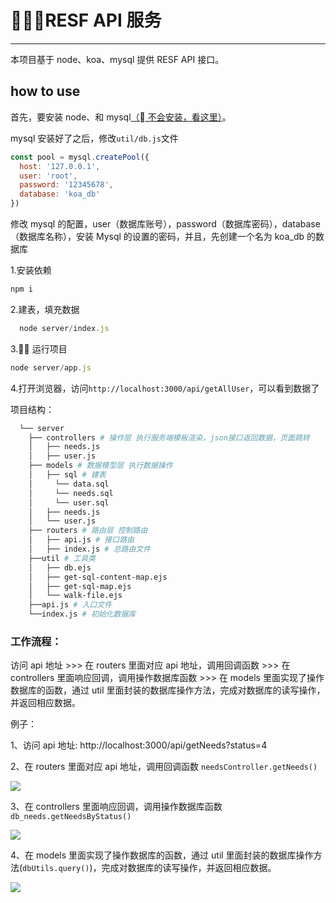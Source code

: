 # RESF API 服务

---

本项目基于 node、koa、mysql 提供 RESF API 接口。

## how to use

首先，要安装 node、和 mysql[（ 不会安装，看这里）]()。

mysql 安装好了之后，修改`util/db.js`文件

```js
const pool = mysql.createPool({
  host: '127.0.0.1',
  user: 'root',
  password: '12345678',
  database: 'koa_db'
})
```

修改 mysql 的配置，user（数据库账号），password（数据库密码），database（数据库名称），安装 Mysql 的设置的密码，并且，先创建一个名为 koa_db 的数据库

1.安装依赖

```js
npm i
```

2.建表，填充数据

```js
  node server/index.js
```

3. 运行项目

```js
node server/app.js
```

4.打开浏览器，访问`http://localhost:3000/api/getAllUser`，可以看到数据了

项目结构：

```sh
  └── server
    ├── controllers # 操作层 执行服务端模板渲染，json接口返回数据，页面跳转
    │   ├── needs.js
    │   ├── user.js
    ├── models # 数据模型层 执行数据操作
    │   ├── sql # 建表
    │     └── data.sql
    │     └── needs.sql
    │     └── user.sql
    │   ├── needs.js
    │   └── user.js
    ├── routers # 路由层 控制路由
    │   ├── api.js # 接口路由
    │   ├── index.js # 总路由文件
    ├──util # 工具类
    │   ├── db.ejs
    │   ├── get-sql-content-map.ejs
    │   ├── get-sql-map.ejs
    │   └── walk-file.ejs
    ├──api.js # 入口文件
    └──index.js # 初始化数据库
```

### 工作流程：

访问 api 地址 >>> 在 routers 里面对应 api 地址，调用回调函数 >>> 在 controllers 里面响应回调，调用操作数据库函数 >>> 在 models 里面实现了操作数据库的函数，通过 util 里面封装的数据库操作方法，完成对数据库的读写操作，并返回相应数据。

例子：

1、访问 api 地址: http://localhost:3000/api/getNeeds?status=4

2、在 routers 里面对应 api 地址，调用回调函数 `needsController.getNeeds()`

![](https://user-gold-cdn.xitu.io/2018/7/9/1647db17fcaa3907?w=639&h=293&f=jpeg&s=50604)

3、在 controllers 里面响应回调，调用操作数据库函数 `db_needs.getNeedsByStatus()`

![](https://user-gold-cdn.xitu.io/2018/7/9/1647db38129a0518?w=587&h=385&f=jpeg&s=42946)

4、在 models 里面实现了操作数据库的函数，通过 util 里面封装的数据库操作方法(`dbUtils.query()`)，完成对数据库的读写操作，并返回相应数据。

![](https://user-gold-cdn.xitu.io/2018/7/9/1647db5142fcb7ca?w=664&h=571&f=jpeg&s=73404)

